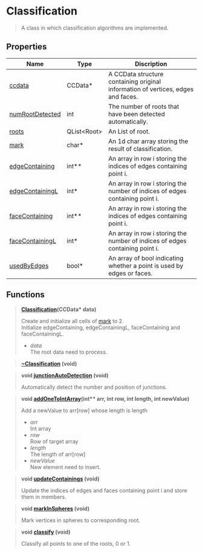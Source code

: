 # Classification
<a id="this"></a>

[Classification]: #this

> A class in which classification algorithms are implemented.

## Properties
[ccdata]: #ccdata
[numRootDetected]: #nord
[roots]: #roots
[mark]: #mk
[edgeContaining]: #ec
[edgeContainingL]: #ecn
[faceContaining]: #fc
[faceContainingL]: #fcn
[usedByEdges]: #ube

| Name                               | Type      | Discription                                |
| ---------------------------------- | --------- | ------------------------------------------ |
| [ccdata]<a id='ccdata'></a> | CCData*    | A CCData structure containing original information of vertices, edges and faces. |
| [numRootDetected]<a id='nord'></a> | int    | The number of roots that have been detected automatically. |
| [roots]<a id='roots'></a> | QList\<Root\>    | An List of root. |
| [mark]<a id='mk'></a> | char*    | An 1d char array storing the result of classification. |
| [edgeContaining]<a id='ec'></a> | int**    | An array in row i storing the indices of edges containing point i. |
| [edgeContainingL]<a id='ecn'></a> | int*    | An array in row i storing the number of indices of edges containing point i. |
| [faceContaining]<a id='fc'></a> | int**    | An array in row i storing the indices of edges containing point i. |
| [faceContainingL]<a id='fcn'></a> | int*    | An array in row i storing the number of indices of edges containing point i. |
| [usedByEdges]<a id='ube'></a> | bool*    | An array of bool indicating whether a point is used by edges or faces. |

## Functions

[Classification]:#classification

> <a id='classification'></a>
> **[Classification](CCData\* data)** 
>   
>   Create and initialize all cells of [mark] to 2.  
>   Initialize edgeContaining, edgeContainingL, faceContaining and faceContainingL.
> 
> * *data*  
>   The root data need to process.  
> 

[~Classification]:#nclassification

> <a id='nclassification'></a>
> **[~Classification] (void)**   

[junctionAutoDetection]:#jad

> <a id='jad'></a>
> **void [junctionAutoDetection] (void)** 
>   
>   Automatically detect the number and position of junctions.

[addOneToIntArray]:#aotia

> <a id='aotia'></a>
> **void [addOneToIntArray](int\*\* arr, int row, int length, int newValue)** 
>   
>   Add a newValue to arr[row] whose length is length
> 
> * *arr*  
>   Int array 
> * *row*  
>   Row of target array
> * *length*  
>   The length of arr[row]
> * *newValue*  
>   New element need to insert.

[updateContainings]:#updatecontaining

> <a id='updatecontaining'></a>
> **void [updateContainings] (void)**   
> 
> Update the indices of edges and faces containing point i and store them in members.

[markInSpheres]:#mark-in-spheres

><a id='mark-in-spheres'></a>
> **void [markInSpheres] (void)**  
> 
> Mark vertices in spheres to corresponding root.
> 

[classify]:#clsf

><a id='clsf'></a>
> **void [classify] (void)**  
> 
> Classify all points to one of the roots, 0 or 1.

